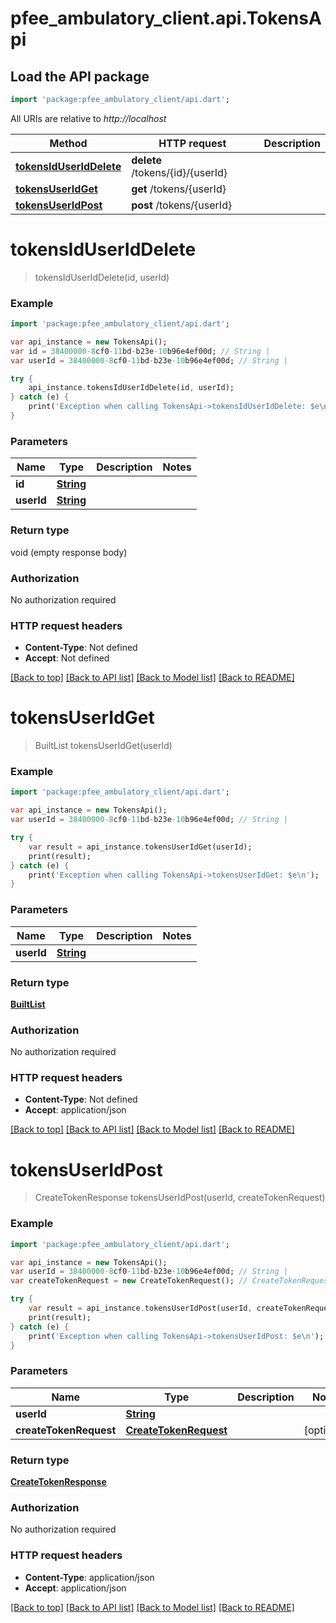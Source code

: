 # pfee_ambulatory_client.api.TokensApi

## Load the API package
```dart
import 'package:pfee_ambulatory_client/api.dart';
```

All URIs are relative to *http://localhost*

Method | HTTP request | Description
------------- | ------------- | -------------
[**tokensIdUserIdDelete**](TokensApi.md#tokensiduseriddelete) | **delete** /tokens/{id}/{userId} | 
[**tokensUserIdGet**](TokensApi.md#tokensuseridget) | **get** /tokens/{userId} | 
[**tokensUserIdPost**](TokensApi.md#tokensuseridpost) | **post** /tokens/{userId} | 


# **tokensIdUserIdDelete**
> tokensIdUserIdDelete(id, userId)



### Example 
```dart
import 'package:pfee_ambulatory_client/api.dart';

var api_instance = new TokensApi();
var id = 38400000-8cf0-11bd-b23e-10b96e4ef00d; // String | 
var userId = 38400000-8cf0-11bd-b23e-10b96e4ef00d; // String | 

try { 
    api_instance.tokensIdUserIdDelete(id, userId);
} catch (e) {
    print('Exception when calling TokensApi->tokensIdUserIdDelete: $e\n');
}
```

### Parameters

Name | Type | Description  | Notes
------------- | ------------- | ------------- | -------------
 **id** | [**String**](.md)|  | 
 **userId** | [**String**](.md)|  | 

### Return type

void (empty response body)

### Authorization

No authorization required

### HTTP request headers

 - **Content-Type**: Not defined
 - **Accept**: Not defined

[[Back to top]](#) [[Back to API list]](../README.md#documentation-for-api-endpoints) [[Back to Model list]](../README.md#documentation-for-models) [[Back to README]](../README.md)

# **tokensUserIdGet**
> BuiltList<FindAllTokenResponse> tokensUserIdGet(userId)



### Example 
```dart
import 'package:pfee_ambulatory_client/api.dart';

var api_instance = new TokensApi();
var userId = 38400000-8cf0-11bd-b23e-10b96e4ef00d; // String | 

try { 
    var result = api_instance.tokensUserIdGet(userId);
    print(result);
} catch (e) {
    print('Exception when calling TokensApi->tokensUserIdGet: $e\n');
}
```

### Parameters

Name | Type | Description  | Notes
------------- | ------------- | ------------- | -------------
 **userId** | [**String**](.md)|  | 

### Return type

[**BuiltList<FindAllTokenResponse>**](FindAllTokenResponse.md)

### Authorization

No authorization required

### HTTP request headers

 - **Content-Type**: Not defined
 - **Accept**: application/json

[[Back to top]](#) [[Back to API list]](../README.md#documentation-for-api-endpoints) [[Back to Model list]](../README.md#documentation-for-models) [[Back to README]](../README.md)

# **tokensUserIdPost**
> CreateTokenResponse tokensUserIdPost(userId, createTokenRequest)



### Example 
```dart
import 'package:pfee_ambulatory_client/api.dart';

var api_instance = new TokensApi();
var userId = 38400000-8cf0-11bd-b23e-10b96e4ef00d; // String | 
var createTokenRequest = new CreateTokenRequest(); // CreateTokenRequest | 

try { 
    var result = api_instance.tokensUserIdPost(userId, createTokenRequest);
    print(result);
} catch (e) {
    print('Exception when calling TokensApi->tokensUserIdPost: $e\n');
}
```

### Parameters

Name | Type | Description  | Notes
------------- | ------------- | ------------- | -------------
 **userId** | [**String**](.md)|  | 
 **createTokenRequest** | [**CreateTokenRequest**](CreateTokenRequest.md)|  | [optional] 

### Return type

[**CreateTokenResponse**](CreateTokenResponse.md)

### Authorization

No authorization required

### HTTP request headers

 - **Content-Type**: application/json
 - **Accept**: application/json

[[Back to top]](#) [[Back to API list]](../README.md#documentation-for-api-endpoints) [[Back to Model list]](../README.md#documentation-for-models) [[Back to README]](../README.md)

